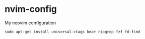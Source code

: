 # nvim-config
My neovim configuration

```
sudo apt-get install universal-ctags bear ripgrep fzf fd-find
```
